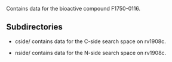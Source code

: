 Contains data for the bioactive compound F1750-0116.

## Subdirectories

- cside/ contains data for the C-side search space on rv1908c.

- nside/ contains data for the N-side search space on rv1908c.

